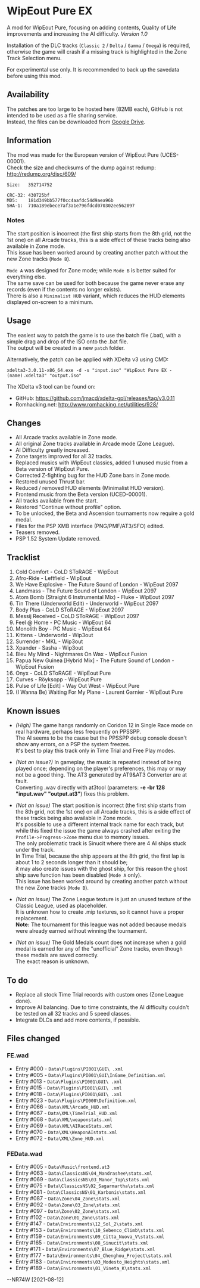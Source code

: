# WipEout Pure EX

A mod for WipEout Pure, focusing on adding contents, Quality of Life improvements and increasing the AI difficulty. *Version 1.0*

Installation of the DLC tracks (`Classic 2` / `Delta` / `Gamma` / `Omega`) is required, otherwise the game will crash if a missing track is highlighted in the Zone Track Selection menu.

For experimental use only. It is recommended to back up the savedata before using this mod.

## Availability

The patches are too large to be hosted here (82MB each), GitHub is not intended to be used as a file sharing service.  
Instead, the files can be downloaded from [Google Drive](https://drive.google.com/drive/folders/1y-1SM3Vr1L9PrGZ9uubmu0cOjgijOqsu?usp=sharing).

## Information

The mod was made for the European version of WipEout Pure (UCES-00001).  
Check the size and checksums of the dump against redump: http://redump.org/disc/609/

```
Size:   352714752

CRC-32: 430725bf
MD5:    181d349bb577f0cc4aafdc54d9aea96b
SHA-1:  710a189ebece7af3a1e796fdcd070302ee562097
```

### Notes

The start position is incorrect (the first ship starts from the 8th grid, not the 1st one) on all Arcade tracks, this is a side effect of these tracks being also available in Zone mode.  
This issue has been worked around by creating another patch without the new Zone tracks (`Mode B`).

`Mode A` was designed for Zone mode; while `Mode B` is better suited for everything else.  
The same save can be used for both because the game never erase any records (even if the contents no longer exists).  
There is also a `Minimalist HUD` variant, which reduces the HUD elements displayed on-screen to a minimum.

## Usage

The easiest way to patch the game is to use the batch file (.bat), with a simple drag and drop of the ISO onto the .bat file.  
The output will be created in a new `patch` folder.

Alternatively, the patch can be applied with XDelta v3 using CMD:
```
xdelta3-3.0.11-x86_64.exe -d -s "input.iso" "WipEout Pure EX - (name).xdelta3" "output.iso"
```

The XDelta v3 tool can be found on:
- GitHub: https://github.com/jmacd/xdelta-gpl/releases/tag/v3.0.11
- Romhacking.net: http://www.romhacking.net/utilities/928/

## Changes

- All Arcade tracks available in Zone mode.
- All original Zone tracks available in Arcade mode (Zone League).
- AI Difficulty greatly increased.
- Zone targets improved for all 32 tracks.
- Replaced musics with WipEout classics, added 1 unused music from a Beta version of WipEout Pure.
- Corrected Z-fighting bug for the HUD Zone bars in Zone mode.
- Restored unused Thrust bar.
- Reduced / removed HUD elements (Minimalist HUD version).
- Frontend music from the Beta version (UCED-00001).
- All tracks available from the start.
- Restored "Continue without profile" option.
- To be unlocked, the Beta and Ascension tournaments now require a gold medal.
- Files for the PSP XMB interface (PNG/PMF/AT3/SFO) edited.
- Teasers removed.
- PSP 1.52 System Update removed.

## Tracklist

1. Cold Comfort - CoLD SToRAGE - WipEout
2. Afro-Ride - Leftfield - WipEout
3. We Have Explosive - The Future Sound of London - WipEout 2097
4. Landmass - The Future Sound of London - WipEout 2097
5. Atom Bomb (Straight 6 Instrumental Mix) - Fluke - WipEout 2097
6. Tin There (Underworld Edit) - Underworld - WipEout 2097
7. Body Plus - CoLD SToRAGE - WipEout 2097
8. Messij Received - CoLD SToRAGE - WipEout 2097
9. Feel @ Home - PC Music - WipEout 64
10. Monolith Boy - PC Music - WipEout 64
11. Kittens - Underworld - Wip3out
12. Surrender - MKL - Wip3out
13. Xpander - Sasha - Wip3out
14. Bleu My Mind - Nightmares On Wax - WipEout Fusion
15. Papua New Guinea [Hybrid Mix] - The Future Sound of London - WipEout Fusion
16. Onyx - CoLD SToRAGE - WipEout Pure
17. Curves - Röyksopp - WipEout Pure
18. Pulse of Life [Edit] - Way Out West - WipEout Pure
19. (I Wanna Be) Waiting For My Plane - Laurent Garnier - WipEout Pure

## Known issues

- *(High)* The game hangs randomly on Coridon 12 in Single Race mode on real hardware, perhaps less frequently on PPSSPP.  
The AI seems to be the cause but the PPSSPP debug console doesn't show any errors, on a PSP the system freezes.  
It's best to play this track only in Time Trial and Free Play modes.

- *(Not an issue?)* In gameplay, the music is repeated instead of being played once; depending on the player's preferences, this may or may not be a good thing. The AT3 generated by AT9&AT3 Converter are at fault.  
Converting .wav directly with at3tool (parameters: **-e -br 128 "input.wav" "output.at3"**) fixes this problem.

- *(Not an issue)* The start position is incorrect (the first ship starts from the 8th grid, not the 1st one) on all Arcade tracks, this is a side effect of these tracks being also available in Zone mode.  
It's possible to use a different internal track name for each track, but while this fixed the issue the game always crashed after exiting the `Profile->Progress->Zone` menu due to memory issues.  
The only problematic track is Sinucit where there are 4 AI ships stuck under the track.  
In Time Trial, because the ship appears at the 8th grid, the first lap is about 1 to 2 seconds longer than it should be;  
it may also create issues with the ghost ship, for this reason the ghost ship save function has been disabled (`Mode A` only).  
This issue has been worked around by creating another patch without the new Zone tracks (`Mode B`).  

- *(Not an issue)* The Zone League texture is just an unused texture of the Classic League, used as placeholder.  
It is unknown how to create .mip textures, so it cannot have a proper replacement.  
**Note:** The tournament for this league was not added because medals were already earned without winning the tournament.

- *(Not an issue)* The Gold Medals count does not increase when a gold medal is earned for any of the "unofficial" Zone tracks, even though these medals are saved correctly.  
The exact reason is unknown.

## To do

- Replace all stock Time Trial records with custom ones (Zone League done).
- Improve AI balancing. Due to time constraints, the AI difficulty couldn't be tested on all 32 tracks and 5 speed classes.
- Integrate DLCs and add more contents, if possible.

## Files changed

### FE.wad
- Entry #000 - `Data\Plugins\PI001\GUI\ .xml`
- Entry #005 - `Data\Plugins\PI001\GUI\InGame_Definition.xml`
- Entry #013 - `Data\Plugins\PI001\GUI\ .xml`
- Entry #015 - `Data\Plugins\PI001\GUI\ .xml`
- Entry #018 - `Data\Plugins\PI001\GUI\ .xml`
- Entry #023 - `Data\Plugins\PI000\Definition.xml`
- Entry #066 - `Data\XML\Arcade_HUD.xml`
- Entry #067 - `Data\XML\TimeTrial_HUD.xml`
- Entry #068 - `Data\XML\weaponstats.xml`
- Entry #069 - `Data\XML\AIRaceStats.xml`
- Entry #070 - `Data\XML\WeaponAIstats.xml`
- Entry #072 - `Data\XML\Zone_HUD.xml`

### FEData.wad
- Entry #005 - `Data\Music\frontend.at3`
- Entry #063 - `Data\ClassicsNS\04_Mandrashee\stats.xml`
- Entry #069 - `Data\ClassicsNS\03_Manor_Top\stats.xml`
- Entry #075 - `Data\ClassicsNS\02_Sagarmartha\stats.xml`
- Entry #081 - `Data\ClassicsNS\01_Karbonis\stats.xml`
- Entry #087 - `Data\Zone\04_Zone\stats.xml`
- Entry #092 - `Data\Zone\03_Zone\stats.xml`
- Entry #097 - `Data\Zone\02_Zone\stats.xml`
- Entry #102 - `Data\Zone\01_Zone\stats.xml`
- Entry #147 - `Data\Environments\12_Sol_2\stats.xml`
- Entry #153 - `Data\Environments\10_Sebenco_Climb\stats.xml`
- Entry #159 - `Data\Environments\09_Citta_Nuova_V\stats.xml`
- Entry #165 - `Data\Environments\08_Sinucit\stats.xml`
- Entry #171 - `Data\Environments\07_Blue_Ridge\stats.xml`
- Entry #177 - `Data\Environments\04_Chenghou_Project\stats.xml`
- Entry #183 - `Data\Environments\03_Modesto_Heights\stats.xml`
- Entry #189 - `Data\Environments\01_Vineta_K\stats.xml`

--NR74W [2021-08-12]
